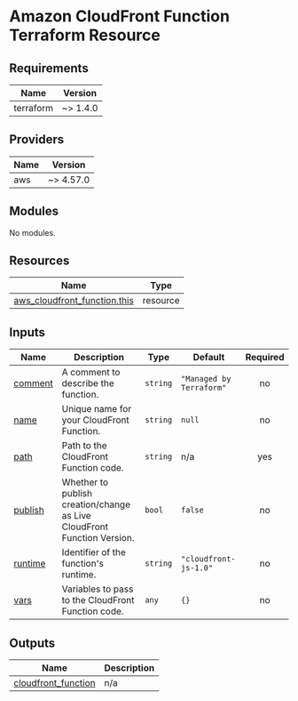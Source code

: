 # Amazon CloudFront Function Terraform Resource

## Requirements

| Name      | Version  |
| --------- | -------- |
| terraform | ~> 1.4.0 |

## Providers

| Name | Version   |
| ---- | --------- |
| aws  | ~> 4.57.0 |

## Modules

No modules.

## Resources

| Name                                                                                                                            | Type     |
| ------------------------------------------------------------------------------------------------------------------------------- | -------- |
| [aws_cloudfront_function.this](https://registry.terraform.io/providers/hashicorp/aws/latest/docs/resources/cloudfront_function) | resource |

## Inputs

| Name                                                   | Description                                                             | Type     | Default                  | Required |
| ------------------------------------------------------ | ----------------------------------------------------------------------- | -------- | ------------------------ | :------: |
| <a name="input_comment"></a> [comment](#input_comment) | A comment to describe the function.                                     | `string` | `"Managed by Terraform"` |    no    |
| <a name="input_name"></a> [name](#input_name)          | Unique name for your CloudFront Function.                               | `string` | `null`                   |    no    |
| <a name="input_path"></a> [path](#input_path)          | Path to the CloudFront Function code.                                   | `string` | n/a                      |   yes    |
| <a name="input_publish"></a> [publish](#input_publish) | Whether to publish creation/change as Live CloudFront Function Version. | `bool`   | `false`                  |    no    |
| <a name="input_runtime"></a> [runtime](#input_runtime) | Identifier of the function's runtime.                                   | `string` | `"cloudfront-js-1.0"`    |    no    |
| <a name="input_vars"></a> [vars](#input_vars)          | Variables to pass to the CloudFront Function code.                      | `any`    | `{}`                     |    no    |

## Outputs

| Name                                                                                         | Description |
| -------------------------------------------------------------------------------------------- | ----------- |
| <a name="output_cloudfront_function"></a> [cloudfront_function](#output_cloudfront_function) | n/a         |
